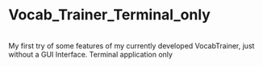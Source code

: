 # Vocab_Trainer_Terminal_only
<br>
My first try of some features of my currently developed VocabTrainer, just without a GUI Interface. Terminal application only

